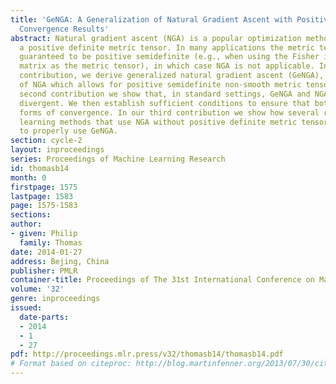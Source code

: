 ```yaml
---
title: 'GeNGA: A Generalization of Natural Gradient Ascent with Positive and Negative
  Convergence Results'
abstract: Natural gradient ascent (NGA) is a popular optimization method that uses
  a positive definite metric tensor. In many applications the metric tensor is only
  guaranteed to be positive semidefinite (e.g., when using the Fisher information
  matrix as the metric tensor), in which case NGA is not applicable. In our first
  contribution, we derive generalized natural gradient ascent (GeNGA), a generalization
  of NGA which allows for positive semidefinite non-smooth metric tensors. In our
  second contribution we show that, in standard settings, GeNGA and NGA can both be
  divergent. We then establish sufficient conditions to ensure that both achieve various
  forms of convergence. In our third contribution we show how several reinforcement
  learning methods that use NGA without positive definite metric tensors can be adapted
  to properly use GeNGA.
section: cycle-2
layout: inproceedings
series: Proceedings of Machine Learning Research
id: thomasb14
month: 0
firstpage: 1575
lastpage: 1583
page: 1575-1583
sections: 
author:
- given: Philip
  family: Thomas
date: 2014-01-27
address: Bejing, China
publisher: PMLR
container-title: Proceedings of The 31st International Conference on Machine Learning
volume: '32'
genre: inproceedings
issued:
  date-parts:
  - 2014
  - 1
  - 27
pdf: http://proceedings.mlr.press/v32/thomasb14/thomasb14.pdf
# Format based on citeproc: http://blog.martinfenner.org/2013/07/30/citeproc-yaml-for-bibliographies/
---
```

